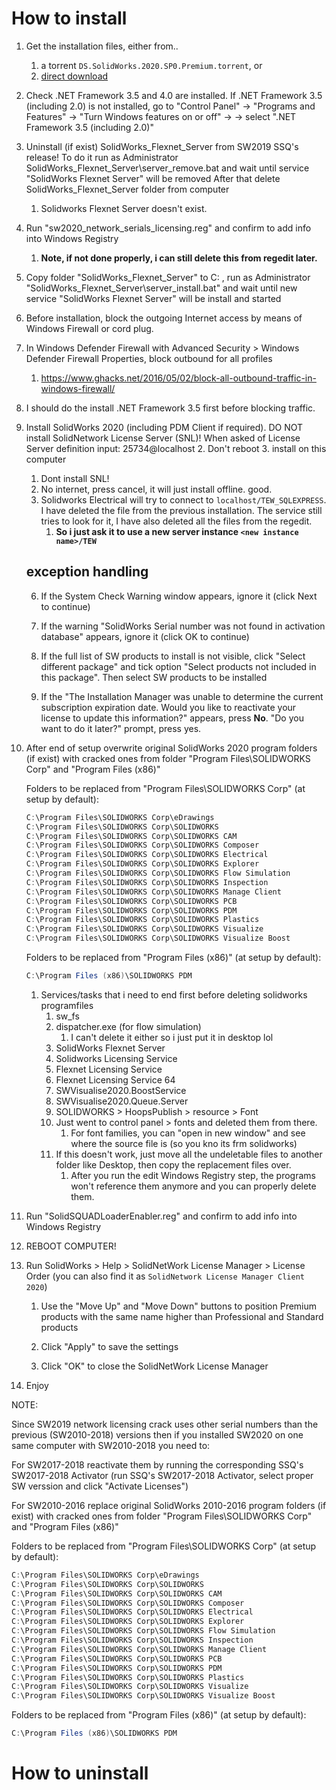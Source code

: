 # How to install

1. Get the installation files, either from..
   1. a torrent `DS.SolidWorks.2020.SP0.Premium.torrent`, or
   2. [direct download](https://getintopc.com/softwares/3d-cad/solidworks-premium-2020-free-download-4526391/)
   
2. Check .NET Framework 3.5 and 4.0 are installed. If
   .NET Framework 3.5 (including 2.0) is not installed, go to 
   "Control Panel" -> "Programs and Features" -> "Turn Windows features on or off" ->
   -> select ".NET Framework 3.5 (including 2.0)"   

3.  Uninstall (if exist) SolidWorks_Flexnet_Server from SW2019 SSQ's release!
    To do it run as Administrator SolidWorks_Flexnet_Server\server_remove.bat 
    and wait until service "SolidWorks Flexnet Server" will be removed
    After that delete SolidWorks_Flexnet_Server folder from computer 
    1. Solidworks Flexnet Server doesn't exist.

4. Run "sw2020_network_serials_licensing.reg" and confirm to add info 
   into Windows Registry
   1. **Note, if not done properly, i can still delete this from regedit later.**

5. Copy folder "SolidWorks_Flexnet_Server" to C: , run as Administrator
   "SolidWorks_Flexnet_Server\server_install.bat" and wait until new service 
   "SolidWorks Flexnet Server" will be install and started

6.  Before installation, block the outgoing Internet access by means of Windows 
   Firewall or cord plug. 
   1. In Windows Defender Firewall with Advanced Security > Windows Defender Firewall Properties, block outbound for all profiles
      1. https://www.ghacks.net/2016/05/02/block-all-outbound-traffic-in-windows-firewall/ 
   2. I should do the install .NET Framework 3.5 first before blocking traffic.

7. Install SolidWorks 2020 (including PDM Client if required). 
   DO NOT install SolidNetwork License Server (SNL)!
   When asked of License Server definition input: 25734@localhost
   2. Don't reboot
   3. install on this computer
      1. Dont install SNL!
   4. No internet, press cancel, it will just install offline. good.
   5. Solidworks Electrical will try to connect to `localhost/TEW_SQLEXPRESS`. I have deleted the file from the previous installation. The service still tries to look for it, I have also deleted all the files from the regedit. 
      1. **So i just ask it to use a new server instance `<new instance name>/TEW`**
   
   ## exception handling

   6. If the System Check Warning window appears, ignore it (click Next to continue)
   
   7. If the warning "SolidWorks Serial number was not found in activation database" appears, ignore it (click OK to continue)
   
   8. If the full list of SW products to install is not visible, click "Select different package" and tick option "Select products not included in this package". Then select SW products to be installed

   9. If the "The Installation Manager was unable to determine the current subscription expiration date. Would you like to reactivate your license to update this information?" appears, press **No**. "Do you want to do it later?" prompt, press yes.
       

8. After end of setup overwrite original SolidWorks 2020 program folders (if exist)
   with cracked ones from folder "Program Files\SOLIDWORKS Corp" and "Program Files (x86)"

   Folders to be replaced from "Program Files\SOLIDWORKS Corp" (at setup by default):

   ```java
   C:\Program Files\SOLIDWORKS Corp\eDrawings  
   C:\Program Files\SOLIDWORKS Corp\SOLIDWORKS
   C:\Program Files\SOLIDWORKS Corp\SOLIDWORKS CAM
   C:\Program Files\SOLIDWORKS Corp\SOLIDWORKS Composer
   C:\Program Files\SOLIDWORKS Corp\SOLIDWORKS Electrical
   C:\Program Files\SOLIDWORKS Corp\SOLIDWORKS Explorer
   C:\Program Files\SOLIDWORKS Corp\SOLIDWORKS Flow Simulation
   C:\Program Files\SOLIDWORKS Corp\SOLIDWORKS Inspection
   C:\Program Files\SOLIDWORKS Corp\SOLIDWORKS Manage Client
   C:\Program Files\SOLIDWORKS Corp\SOLIDWORKS PCB
   C:\Program Files\SOLIDWORKS Corp\SOLIDWORKS PDM
   C:\Program Files\SOLIDWORKS Corp\SOLIDWORKS Plastics
   C:\Program Files\SOLIDWORKS Corp\SOLIDWORKS Visualize
   C:\Program Files\SOLIDWORKS Corp\SOLIDWORKS Visualize Boost
   ```

   Folders to be replaced from "Program Files (x86)" (at setup by default):

   ```java
   C:\Program Files (x86)\SOLIDWORKS PDM
   ```

   1. Services/tasks that i need to end first before deleting solidworks programfiles
      1. sw_fs
      2. dispatcher.exe (for flow simulation)
         1. I can't delete it either so i just put it in desktop lol
      3. SolidWorks Flexnet Server
      4. Solidworks Licensing Service
      5. Flexnet Licensing Service
      6. Flexnet Licensing Service 64
      7. SWVisualise2020.BoostService
      8. SWVisualise2020.Queue.Server
      9.  SOLIDWORKS > HoopsPublish > resource > Font
         1.  Just went to control panel > fonts and deleted them from there.
             1.  For font families, you can "open in new window" and see where the source file is (so you kno its frm solidworks)   
         2.  If this doesn't work, just move all the undeletable files to another folder like Desktop, then copy the replacement files over.
             1.  After you run the edit Windows Registry step, the programs won't reference them anymore and you can properly delete them.

9.  Run "SolidSQUADLoaderEnabler.reg" and confirm to add info 
   into Windows Registry

11. REBOOT COMPUTER!

12. Run SolidWorks > Help > SolidNetWork License Manager > License Order (you can also find it as `SolidNetwork License Manager Client 2020`)

    1. Use the "Move Up" and "Move Down" buttons to position Premium products with the same name higher than Professional and Standard products

    2. Click "Apply" to save the settings

    3. Click "OK" to close the SolidNetWork License Manager

13. Enjoy

NOTE:

   Since SW2019 network licensing crack uses other serial numbers than the previous (SW2010-2018)
   versions then if you installed SW2020 on one same computer with SW2010-2018 you need to:
 
   For SW2017-2018 reactivate them by running the corresponding SSQ's SW2017-2018 Activator (run 
   SSQ's SW2017-2018 Activator, select proper SW verssion and click "Activate Licenses")

   For SW2010-2016 replace original SolidWorks 2010-2016 program folders (if exist)
   with cracked ones from folder "Program Files\SOLIDWORKS Corp" and "Program Files (x86)"

   Folders to be replaced from "Program Files\SOLIDWORKS Corp" (at setup by default):

   ```java
   C:\Program Files\SOLIDWORKS Corp\eDrawings  
   C:\Program Files\SOLIDWORKS Corp\SOLIDWORKS
   C:\Program Files\SOLIDWORKS Corp\SOLIDWORKS CAM
   C:\Program Files\SOLIDWORKS Corp\SOLIDWORKS Composer
   C:\Program Files\SOLIDWORKS Corp\SOLIDWORKS Electrical
   C:\Program Files\SOLIDWORKS Corp\SOLIDWORKS Explorer
   C:\Program Files\SOLIDWORKS Corp\SOLIDWORKS Flow Simulation
   C:\Program Files\SOLIDWORKS Corp\SOLIDWORKS Inspection
   C:\Program Files\SOLIDWORKS Corp\SOLIDWORKS Manage Client
   C:\Program Files\SOLIDWORKS Corp\SOLIDWORKS PCB
   C:\Program Files\SOLIDWORKS Corp\SOLIDWORKS PDM
   C:\Program Files\SOLIDWORKS Corp\SOLIDWORKS Plastics
   C:\Program Files\SOLIDWORKS Corp\SOLIDWORKS Visualize
   C:\Program Files\SOLIDWORKS Corp\SOLIDWORKS Visualize Boost
   ```

   Folders to be replaced from "Program Files (x86)" (at setup by default):

   ```java
   C:\Program Files (x86)\SOLIDWORKS PDM
   ```

# How to uninstall


